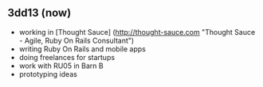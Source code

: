 3dd13 (now)
---------

* working in [Thought Sauce] (http://thought-sauce.com "Thought Sauce - Agile, Ruby On Rails Consultant")
* writing Ruby On Rails and mobile apps
* doing freelances for startups
* work with RU05 in Barn B
* prototyping ideas